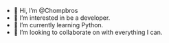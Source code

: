 - 👋 Hi, I’m @Chompbros
- 👀 I’m interested in be a developer.
- 🌱 I’m currently learning Python.
- 💞️ I’m looking to collaborate on with everything I can.

<!---
Chompbros/Chompbros is a ✨ special ✨ repository because its `README.md` (this file) appears on your GitHub profile.
You can click the Preview link to take a look at your changes.
--->
